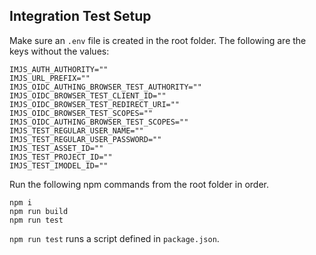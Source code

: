 
## Integration Test Setup

Make sure an `.env` file is created in the root folder.  The following are the keys without the values:
```
IMJS_AUTH_AUTHORITY=""
IMJS_URL_PREFIX=""
IMJS_OIDC_AUTHING_BROWSER_TEST_AUTHORITY=""
IMJS_OIDC_BROWSER_TEST_CLIENT_ID=""
IMJS_OIDC_BROWSER_TEST_REDIRECT_URI=""
IMJS_OIDC_BROWSER_TEST_SCOPES=""
IMJS_OIDC_AUTHING_BROWSER_TEST_SCOPES=""
IMJS_TEST_REGULAR_USER_NAME=""
IMJS_TEST_REGULAR_USER_PASSWORD=""
IMJS_TEST_ASSET_ID=""
IMJS_TEST_PROJECT_ID=""
IMJS_TEST_IMODEL_ID=""
```

Run the following npm commands from the root folder in order.

```
npm i
npm run build
npm run test
```

`npm run test` runs a script defined in `package.json`.

